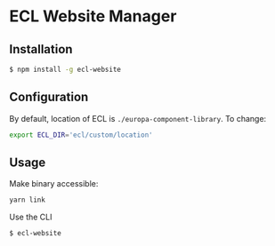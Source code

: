 # ECL Website Manager

## Installation

```sh
$ npm install -g ecl-website
```

## Configuration

By default, location of ECL is `./europa-component-library`. To change:

```sh
export ECL_DIR='ecl/custom/location'
```

## Usage

Make binary accessible:

```sh
yarn link
```

Use the CLI

```
$ ecl-website
```
